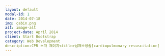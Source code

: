 ```yaml
---
layout: default
modal-id: 1
date: 2014-07-18
img: cabin.png
alt: image-alt
project-date: April 2014
client: Start Bootstrap
category: Web Development
description:CPR 소개 페이지<title>심폐소생술[cardiopulmonary resuscitation]</title>
---
```

